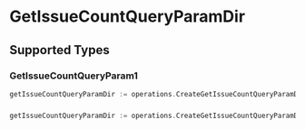 # GetIssueCountQueryParamDir


## Supported Types

### GetIssueCountQueryParam1

```go
getIssueCountQueryParamDir := operations.CreateGetIssueCountQueryParamDirGetIssueCountQueryParam1(operations.GetIssueCountQueryParam1{/* values here */})
```

### 

```go
getIssueCountQueryParamDir := operations.CreateGetIssueCountQueryParamDirArrayOfgetIssueCountQueryParamIssuesCount2([]operations.GetIssueCountQueryParamIssuesCount2{/* values here */})
```

